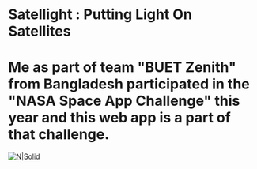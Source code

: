 # Satellight : Putting Light On Satellites

# Me as part of team "BUET Zenith" from Bangladesh participated in the "NASA Space App Challenge" this year and this web app is a part of that challenge.

[![N|Solid](https://satellitedatanasa.s3.ap-south-1.amazonaws.com/VISIT-SITE-NOW.png)](https://satellight.netlify.app/)
